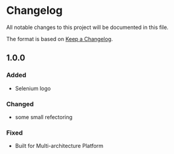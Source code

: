 # Changelog

All notable changes to this project will be documented in this file.

The format is based on [Keep a Changelog](https://keepachangelog.com/en/1.0.0/).

## 1.0.0

### Added

- Selenium logo

### Changed

- some small refectoring

### Fixed

- Built for Multi-architecture Platform
